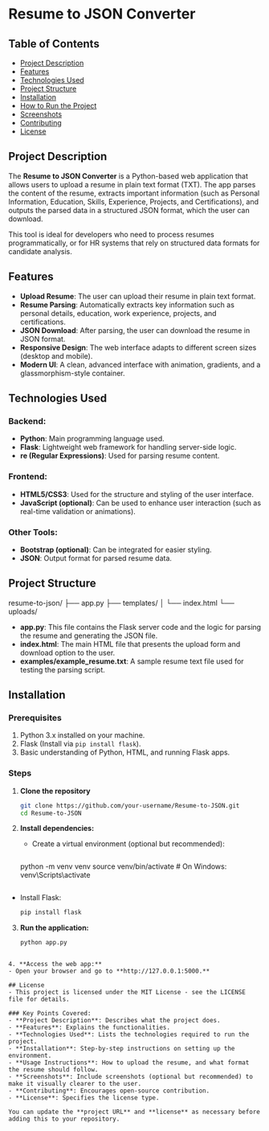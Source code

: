 # Resume to JSON Converter

## Table of Contents
- [Project Description](#project-description)
- [Features](#features)
- [Technologies Used](#technologies-used)
- [Project Structure](#project-structure)
- [Installation](#installation)
- [How to Run the Project](#how-to-run-the-project)
- [Screenshots](#screenshots)
- [Contributing](#contributing)
- [License](#license)

## Project Description

The **Resume to JSON Converter** is a Python-based web application that allows users to upload a resume in plain text format (TXT). The app parses the content of the resume, extracts important information (such as Personal Information, Education, Skills, Experience, Projects, and Certifications), and outputs the parsed data in a structured JSON format, which the user can download. 

This tool is ideal for developers who need to process resumes programmatically, or for HR systems that rely on structured data formats for candidate analysis.

## Features

- **Upload Resume**: The user can upload their resume in plain text format.
- **Resume Parsing**: Automatically extracts key information such as personal details, education, work experience, projects, and certifications.
- **JSON Download**: After parsing, the user can download the resume in JSON format.
- **Responsive Design**: The web interface adapts to different screen sizes (desktop and mobile).
- **Modern UI**: A clean, advanced interface with animation, gradients, and a glassmorphism-style container.
  
## Technologies Used

### Backend:
- **Python**: Main programming language used.
- **Flask**: Lightweight web framework for handling server-side logic.
- **re (Regular Expressions)**: Used for parsing resume content.
  
### Frontend:
- **HTML5/CSS3**: Used for the structure and styling of the user interface.
- **JavaScript (optional)**: Can be used to enhance user interaction (such as real-time validation or animations).

### Other Tools:
- **Bootstrap (optional)**: Can be integrated for easier styling.
- **JSON**: Output format for parsed resume data.

## Project Structure
resume-to-json/
├── app.py
├── templates/
│   └── index.html
└── uploads/

- **app.py**: This file contains the Flask server code and the logic for parsing the resume and generating the JSON file.
- **index.html**: The main HTML file that presents the upload form and download option to the user.
- **examples/example_resume.txt**: A sample resume text file used for testing the parsing script.

## Installation

### Prerequisites

1. Python 3.x installed on your machine.
2. Flask (Install via `pip install flask`).
3. Basic understanding of Python, HTML, and running Flask apps.

### Steps

1. **Clone the repository**

   ```bash
   git clone https://github.com/your-username/Resume-to-JSON.git
   cd Resume-to-JSON
2. **Install dependencies:**
   - Create a virtual environment (optional but recommended):
      ```bash
   python -m venv venv
   source venv/bin/activate    # On Windows: venv\Scripts\activate
    ```
  - Install Flask:
    ```bash
    pip install flask
    ```
3. **Run the application:**
   ```bash
   python app.py
  ```

4. **Access the web app:**
  - Open your browser and go to **http://127.0.0.1:5000.**

## License
- This project is licensed under the MIT License - see the LICENSE file for details.

### Key Points Covered:
- **Project Description**: Describes what the project does.
- **Features**: Explains the functionalities.
- **Technologies Used**: Lists the technologies required to run the project.
- **Installation**: Step-by-step instructions on setting up the environment.
- **Usage Instructions**: How to upload the resume, and what format the resume should follow.
- **Screenshots**: Include screenshots (optional but recommended) to make it visually clearer to the user.
- **Contributing**: Encourages open-source contribution.
- **License**: Specifies the license type.

You can update the **project URL** and **license** as necessary before adding this to your repository.
